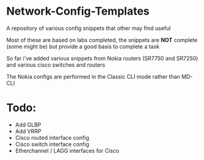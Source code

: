 # Network-Config-Templates
A repository of various config snippets that other may find useful

Most of these are based on labs completed, the snippets are **NOT** complete (some might be) but provide a good basis to complete a task

So far i've added various snippets from Nokia routers (SR7750 and SR7250) and various cisco switches and routers

The Nokia configs are performed in the Classic CLI mode rather than MD-CLI

# Todo:
- Add GLBP
- Add VRRP
- Cisco routed interface config
- Cisco switch interface config
- Etherchannel / LAGG interfaces for Cisco
